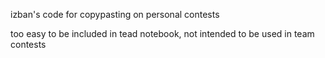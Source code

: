 izban's code for copypasting on personal contests

too easy to be included in tead notebook, not intended to be used in team contests
